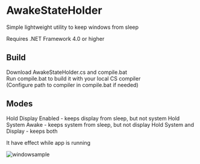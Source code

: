 # AwakeStateHolder

Simple lightweight utility to keep windows from sleep

Requires .NET Framework 4.0 or higher

## Build
Download AwakeStateHolder.cs and compile.bat<br>
Run compile.bat to build it with your local CS compiler<br>
(Configure path to compiler in compile.bat if needed)

## Modes
Hold Display Enabled - keeps display from sleep, but not system
Hold System Awake - keeps system from sleep, but not display
Hold System and Display - keeps both

It have effect while app is running

![windowsample](https://github.com/user-attachments/assets/7edbdfc9-0601-4d56-a4d6-c2115e11f19f)
